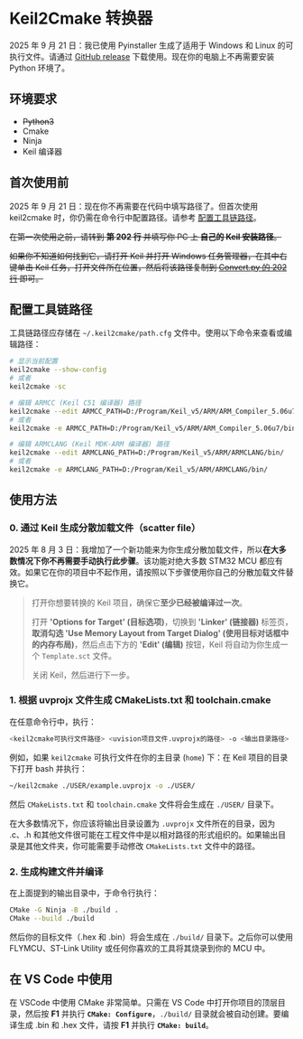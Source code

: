 # Keil2Cmake 转换器

2025 年 9 月 21 日：我已使用 Pyinstaller 生成了适用于 Windows 和 Linux 的可执行文件。请通过 [GitHub release](https://github.com/LoveApple14434/Keil2Cmake/releases/tag/v1) 下载使用。现在你的电脑上不再需要安装 Python 环境了。

## 环境要求

  - ~~Python3~~
  - Cmake
  - Ninja
  - Keil 编译器

## 首次使用前

2025 年 9 月 21 日：现在你不再需要在代码中填写路径了。但首次使用 keil2cmake 时，你仍需在命令行中配置路径。请参考 [配置工具链路径](https://www.google.com/search?q=%23%E9%85%8D%E7%BD%AE%E5%B7%A5%E5%85%B7%E9%93%BE%E8%B7%AF%E5%BE%84)。

~~在第一次使用之前，请转到 **第 202 行** 并填写你 PC 上 **自己的 Keil 安装路径**。~~

~~如果你不知道如何找到它，请打开 Keil 并打开 Windows 任务管理器，在其中右键单击 Keil 任务，打开文件所在位置，然后将该路径复制到 [Convert.py 的 202 行](https://www.google.com/search?q=./Convert.py) 即可。~~

## 配置工具链路径

工具链路径应存储在 `~/.keil2cmake/path.cfg` 文件中。使用以下命令来查看或编辑路径：

```bash
# 显示当前配置
keil2cmake --show-config
# 或者
keil2cmake -sc

# 编辑 ARMCC (Keil C51 编译器) 路径
keil2cmake --edit ARMCC_PATH=D:/Program/Keil_v5/ARM/ARM_Compiler_5.06u7/bin/
# 或者
keil2cmake -e ARMCC_PATH=D:/Program/Keil_v5/ARM/ARM_Compiler_5.06u7/bin/

# 编辑 ARMCLANG (Keil MDK-ARM 编译器) 路径
keil2cmake --edit ARMCLANG_PATH=D:/Program/Keil_v5/ARM/ARMCLANG/bin/
# 或者
keil2cmake -e ARMCLANG_PATH=D:/Program/Keil_v5/ARM/ARMCLANG/bin/
```

## 使用方法

### 0\. 通过 Keil 生成分散加载文件（scatter file）

2025 年 8 月 3 日：我增加了一个新功能来为你生成分散加载文件，所以**在大多数情况下你不再需要手动执行此步骤**。该功能对绝大多数 STM32 MCU 都应有效。如果它在你的项目中不起作用，请按照以下步骤使用你自己的分散加载文件替换它。

> 打开你想要转换的 Keil 项目，确保它**至少已经被编译过一次**。
>
> 打开 **'Options for Target' (目标选项)**，切换到 **'Linker' (链接器)** 标签页，**取消勾选 'Use Memory Layout from Target Dialog' (使用目标对话框中的内存布局)**，然后点击下方的 **'Edit' (编辑)** 按钮，Keil 将自动为你生成一个 `Template.sct` 文件。
>
> 关闭 Keil，然后进行下一步。

### 1\. 根据 uvprojx 文件生成 CMakeLists.txt 和 toolchain.cmake

在任意命令行中，执行：

```bash
<keil2cmake可执行文件路径> <uvision项目文件.uvprojx的路径> -o <输出目录路径>
```

例如，如果 `keil2cmake` 可执行文件在你的主目录 (`home`) 下：在 Keil 项目的目录下打开 bash 并执行：

```bash
~/keil2cmake ./USER/example.uvprojx -o ./USER/
```

然后 `CMakeLists.txt` 和 `toolchain.cmake` 文件将会生成在 `./USER/` 目录下。

在大多数情况下，你应该将输出目录设置为 `.uvprojx` 文件所在的目录，因为 .c、.h 和其他文件很可能在工程文件中是以相对路径的形式组织的。如果输出目录是其他文件夹，你可能需要手动修改 `CMakeLists.txt` 文件中的路径。

### 2\. 生成构建文件并编译

在上面提到的输出目录中，于命令行执行：

```bash
CMake -G Ninja -B ./build .
CMake --build ./build
```

然后你的目标文件（.hex 和 .bin）将会生成在 `./build/` 目录下。之后你可以使用 FLYMCU、ST-Link Utility 或任何你喜欢的工具将其烧录到你的 MCU 中。

## 在 VS Code 中使用

在 VSCode 中使用 CMake 非常简单。只需在 VS Code 中打开你项目的顶层目录，然后按 **F1** 并执行 **`CMake: Configure`**，`./build/` 目录就会被自动创建。要编译生成 .bin 和 .hex 文件，请按 **F1** 并执行 **`CMake: build`**。